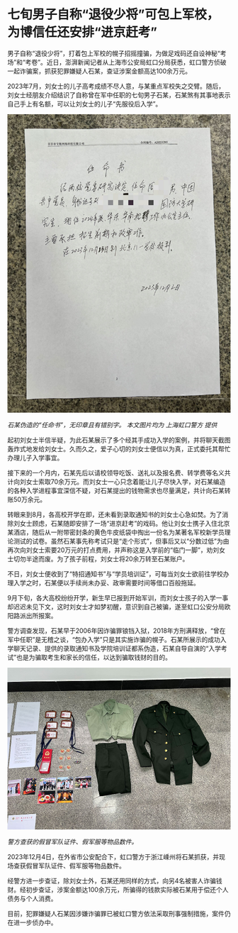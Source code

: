 # 七旬男子自称“退役少将”可包上军校，为博信任还安排“进京赶考”

男子自称“退役少将”，打着包上军校的幌子招摇撞骗，为做足戏码还自设神秘“考场”和“考卷”。近日，澎湃新闻记者从上海市公安局虹口分局获悉，虹口警方侦破一起诈骗案，抓获犯罪嫌疑人石某，查证涉案金额高达100余万元。

2023年7月，刘女士的儿子高考成绩不尽人意，与某重点军校失之交臂。随后，刘女士经朋友介绍结识了自称曾在军中任职的七旬男子石某，石某煞有其事地表示自己手上有名额，可以让刘女士的儿子“先服役后入学”。

![2a044558ce1a5fe33e0c6081ac68b8e6.jpg](https://raw.githubusercontent.com/qqhsx/qqnews_image/main/2024/03/17/七旬男子自称“退役少将”可包上军校，为博信任还安排“进京赶考”/2a044558ce1a5fe33e0c6081ac68b8e6.jpg)

 _石某伪造的“任命书”，无印章且有错别字。 本文图片均为 上海虹口警方 提供_

起初刘女士半信半疑，为此石某展示了多个经其手成功入学的案例，并将聊天截图轰炸式地发给刘女士。久而久之，爱子心切的刘女士便信以为真，正式委托其帮忙办理儿子入学事宜。

接下来的一个月内，石某先后以请校领导吃饭、送礼以及报名费、转学费等名义共计向刘女士索取70余万元。而刘女士一心只念着能让儿子尽快入学，对石某编造的各种入学进程事宜深信不疑，对石某提出的钱物需求也尽量满足，共计向石某转账50万余元。

转眼来到8月，各高校开学在即，还未看到录取通知书的刘女士心急如焚。为了消除刘女士顾虑，石某随即安排了一场“进京赶考”的戏码。他让刘女士携子入住北京某酒店，随后从一附带密封条的黄色牛皮纸袋中掏出一份名为某著名军校新学员理论测试的试卷。虽然石某事先称考试只是“走个形式”，但事后又以“分数过低”为由再次向刘女士索要20万元的打点费用，并声称这是入学前的“临门一脚”，劝刘女士切勿半途而废。为了孩子前程，刘女士将20余万转至石某账户。

不日，刘女士便收到了“特招通知书”与“学员培训证”，可每当刘女士欲前往学校办理入学之时，石某便以手续尚未办妥、政审需要时间等借口百般拖延。

9月下旬，各大高校纷纷开学，新生早已报到开始军训，而刘女士孩子的入学一事却迟迟未见下文，这时刘女士才如梦初醒，意识到自己被骗，遂至虹口公安分局欧阳路派出所报案。

警方调查发现，石某早于2006年因诈骗罪锒铛入狱，2018年方刑满释放，“曾在军中任职”是无稽之谈，“包办入学”只是其实施诈骗的幌子。石某所展示的成功入学聊天记录、提供的录取通知书及学院培训证都系伪造，石某自导自演的“入学考试”也是为骗取考生和家长的信任，以达到骗取钱财的目的。

![067819e4c35e7738c5901c49c89cec82.jpg](https://raw.githubusercontent.com/qqhsx/qqnews_image/main/2024/03/17/七旬男子自称“退役少将”可包上军校，为博信任还安排“进京赶考”/067819e4c35e7738c5901c49c89cec82.jpg)

 _警方查获的假冒军队证件、假军服等物品数件。_

2023年12月4日，在外省市公安配合下，虹口警方于浙江嵊州将石某抓获，并现场查获假冒军队证件、假军服等物品数件。

经警方进一步查证，除刘女士外，石某还用同样的方式，向另4名被害人诈骗钱财。经初步查证，涉案金额达100余万元，所骗得的钱款实际被石某用于偿还个人债务与个人消费。

目前，犯罪嫌疑人石某因涉嫌诈骗罪已被虹口警方依法采取刑事强制措施，案件仍在进一步侦办中。

